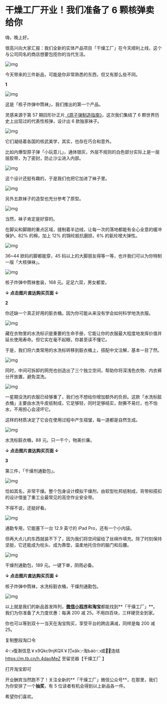 # 干燥工厂开业！我们准备了 6 颗核弹卖给你

嗨，晚上好。



很高兴向大家汇报：我们全新的实体产品项目「干燥工厂」在今天顺利上线，这个与公司同名的商店想要包揽你的当代生活。



![img](https://mmbiz.qpic.cn/sz_mmbiz_png/UK0AGBNP1N7h8vvDpvkicwweo2TvwO1HMPMV4wnaCw8bJ67zFwAibFg1HS6e4NRjChFz7xwzg5zL9AyPwKHGTodA/640?wx_fmt=png)



今天带来的三件新品，可能是你非常熟悉的东西，但又有那么些不同。





 **1** 



![img](https://mmbiz.qpic.cn/sz_mmbiz_png/UK0AGBNP1N7h8vvDpvkicwweo2TvwO1HMgjk0Nb6Tp5z11zyKbkpzqUOQFOUv6ojLdHEicDOoV6VSeO5ctba38Iw/640?wx_fmt=png)



这是「核子炸弹中筒袜」，我们推出的第一个产品。



灵感来源于第 57 期回形针正片[《原子弹制造指南》](http://mp.weixin.qq.com/s?__biz=MzA3NDM1MjUwNg==&mid=2247486189&idx=1&sn=5097448f5da5372a03b37a40acbd0cff&chksm=9f0058f8a877d1ee26d216a60381dfb114d6338724d4b6d53d1c2cb1f32d987a7a2307e004dc&scene=21#wechat_redirect)，这次我们集结了 6 颗世界历史上出现过的代表性核弹，设计出 6 款独家袜子。



![img](https://mmbiz.qpic.cn/sz_mmbiz_png/UK0AGBNP1N7h8vvDpvkicwweo2TvwO1HMuPQSic1k7pmk3zQCqiaj8gxS8icvEWKsQRd40FfqQB0FnXr5Vxc1GhhPw/640?wx_fmt=png)



它们凝结着各国的核武美学，其实，也存在巧合和意外。



比如内爆型原子弹「小玩意儿」，通体银灰，外层不规则的白色部分实际上是一层层胶带，为了密封，防止沙尘进入内部。



![img](https://mmbiz.qpic.cn/sz_mmbiz_png/UK0AGBNP1N4TmJ4x3j4egiay0COMic5wf4Du7xtJgqyuv9hicia1IznfyPZic6TF3xNvpjRmd8nobk925IFRSB3FYhQ/640?wx_fmt=png)



这个设计还挺有趣的，于是我们也把它加进了袜子里。



![img](https://mmbiz.qpic.cn/sz_mmbiz_png/UK0AGBNP1N4TmJ4x3j4egiay0COMic5wf4ibC7dTmZSiciaySfkzcGH7OEgQWeFKldywKoAqvquxZ9mctyLhRtIwFrQ/640?wx_fmt=png)



另外五款袜子的造型也充分参考了原型。



![img](https://mmbiz.qpic.cn/sz_mmbiz_png/UK0AGBNP1N4TmJ4x3j4egiay0COMic5wf4EWo8RticibxmiaXchEvWYVD6TLTNLXZQjgUMib7rWp6nZCiabLjbCXB933A/640?wx_fmt=png)



当然，袜子肯定是好穿的。



在脚尖和脚跟的重点区域，缝制着半边绒，让每一次的落地都能有全心全意的缓冲保护。82% 的棉，加上 12% 的锦纶抵抗磨损，6% 的氨纶增大弹性。



![img](https://mmbiz.qpic.cn/sz_mmbiz_png/UK0AGBNP1N4TmJ4x3j4egiay0COMic5wf4oaAEetUibPkHTmUkFCtpG2bjH7Zer7kX53LlrnfTvlfuzv7y5mTTRpg/640?wx_fmt=png)



36~44 欧码的脚都能穿，45 码以上的大脚朋友得等一等，也许我们可以为你特制一版「大核弹袜」。



![img](https://mmbiz.qpic.cn/sz_mmbiz_png/UK0AGBNP1N4TmJ4x3j4egiay0COMic5wf4Tf4ptqvN83oJc5FUG2XkdibODRFTdzmXkIaVVBc5iatnTF7MJt7JGIlQ/640?wx_fmt=png)



核子炸弹中筒袜套装，168 元。足足六双，男女都爱。



**↓ 点击图片直达购买页面 ↓**







 **2** 



你还缺一个真正好用的脏衣桶。因为你可能从来没有学会如何科学地洗衣服。



![img](https://mmbiz.qpic.cn/sz_mmbiz_png/UK0AGBNP1N4TmJ4x3j4egiay0COMic5wf4JRz45AcWKNiaGsdhFSibbr6qYYpPCV64MSAoJ6glU8ggZu0Pp3AHhJ6Q/640?wx_fmt=png)



藏在衣物里的水洗标识是重要的生命手册，它能让你的衣服最大程度地发挥价值并延长使用寿命。但它实在毫不起眼，你甚至读不懂它。



于是，我们将六类常用的水洗标转移到脏衣桶上，搭配中文注解，基本一目了然。



![img](https://mmbiz.qpic.cn/sz_mmbiz_png/UK0AGBNP1N4TmJ4x3j4egiay0COMic5wf4fD429Kib6UUP2T9ibk6FSiaFYQC8BKBX3UPFCQ69khprjCs6eUA7Lp6Ng/640?wx_fmt=png)



同时，中间可拆卸的网兜也创造出了三个独立空间，帮助你将深浅色衣物、内衣裤分开放置，避免混洗。



![img](https://mmbiz.qpic.cn/sz_mmbiz_png/UK0AGBNP1N4TmJ4x3j4egiay0COMic5wf45J6OGWnYmGqW0v8E9YYleRMsthdgXBjb9iaUKAnoXUT2wvPtaXhA8LQ/640?wx_fmt=png)



一星期没洗的衣服已经够重了，我们也不想给你增加额外的负担。这款「水洗标脏衣桶」主要由水洗牛皮纸制成，它足够轻，同时足够结实，耐撕不易烂，也不怕水，不用担心会浸坏它。



这样的材质决定了它会在使用过程中产生褶皱，每一道都是自然生成。



![img](https://mmbiz.qpic.cn/sz_mmbiz_gif/UK0AGBNP1N4zXjPMTwnhSUmwlrl8P9o8vDK7pjib01Ys6iaWTtBxKricVuUPWsHnfU2jknbnIVCAY27SFUYYKnxsw/640?wx_fmt=gif)



水洗标脏衣桶，88 元。只一千个，物美价廉。



**↓ 点击图片直达购买页面 ↓**





 **3** 



第三件，「干燥剂通勤包」。



![img](https://mmbiz.qpic.cn/sz_mmbiz_png/UK0AGBNP1N4TmJ4x3j4egiay0COMic5wf4PBhPPBmsR7RM5icl7ianPFdUHo3FscPLL53ibJYFgLMI7rJ1uVjQMPcSg/640?wx_fmt=png)



恰如其名，非常干燥。整个包身设计模拟干燥剂，由软型杜邦纸制成，背带和搭扣的设计借鉴了重工业最常见的高空作业安全带。



不得不说，还挺好看。



![img](https://mmbiz.qpic.cn/sz_mmbiz_png/UK0AGBNP1N4TmJ4x3j4egiay0COMic5wf4MjoV8Om1uSOTV9MpPrf3d5gQMeF7weZ3d49KibzCDwlQiakpm4fMrBuQ/640?wx_fmt=png)



通勤专用，它能塞下一台 12.9 英寸的 iPad Pro，还有一个小内袋。



但再大点儿的东西就装不下了，因为我们将空间留给了丝绵作填充。除了时刻保持坚挺，它还能成为枕头、成为靠垫，温柔地托住你的脑门和后腰。



![img](https://mmbiz.qpic.cn/sz_mmbiz_png/UK0AGBNP1N4TmJ4x3j4egiay0COMic5wf4W95kdqqzuiaiaAzcvWYHErq1yhyuKfgkGgylSNKpnt9rS7via9ichmVg6Q/640?wx_fmt=png)



干燥剂通勤包，189 元。一键下单，阴雨必备。



**↓ 点击图片直达购买页面 ↓**





核子炸弹中筒袜，水洗标脏衣桶，干燥剂通勤包。



![img](https://mmbiz.qpic.cn/sz_mmbiz_png/UK0AGBNP1N4TmJ4x3j4egiay0COMic5wf4H2FibKdX4XE0Gy8lhylLpGlKQMXUqUqXNwfeB0OiaCibR7h1uuhMGLKWQ/640?wx_fmt=png)



以上就是我们的新品首发阵列，[**微信小程序**](https://wemp.app/posts/2d03c733-5811-41a3-b796-4e7f51d7193f)**和淘宝**都能找到**「干燥工厂」**。我们为你准备了大力度优惠：每满 200 减 25。不用四百块，三样硬货全到家。



你也可以等到双十一当天在淘宝购买，享受平台的跨店满减，同样是每 200 减 25。



复制整段淘口令

4👈復淛信息￥x9Qkc9njKQX￥打кǎI👉淘Ьáò👈或點̸击̸连结 https://m.tb.cn/h.4daoMeZ 至留览器【干燥工厂   】

打开淘宝即可



开业酬宾当然跑不了！关注全新的**「干燥工厂」微信公众号**，在那里，我们为你安排了一个**抽奖**，有 5 位读者有机会得到以上新品各一件。



希望你们喜欢。